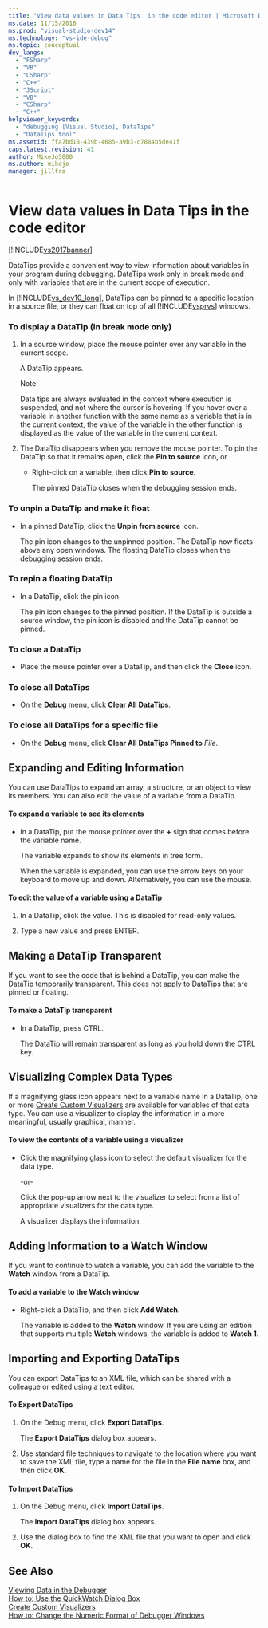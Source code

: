 ```yaml
---
title: "View data values in Data Tips  in the code editor | Microsoft Docs"
ms.date: 11/15/2016
ms.prod: "visual-studio-dev14"
ms.technology: "vs-ide-debug"
ms.topic: conceptual
dev_langs: 
  - "FSharp"
  - "VB"
  - "CSharp"
  - "C++"
  - "JScript"
  - "VB"
  - "CSharp"
  - "C++"
helpviewer_keywords: 
  - "debugging [Visual Studio], DataTips"
  - "DataTips tool"
ms.assetid: ffa7bd18-439b-4685-a9b3-c7884b5de41f
caps.latest.revision: 41
author: MikeJo5000
ms.author: mikejo
manager: jillfra
---
```

# View data values in Data Tips  in the code editor
[!INCLUDE[vs2017banner](../includes/vs2017banner.md)]

DataTips provide a convenient way to view information about variables in your program during debugging. DataTips work only in break mode and only with variables that are in the current scope of execution.  
  
 In [!INCLUDE[vs_dev10_long](../includes/vs-dev10-long-md.md)], DataTips can be pinned to a specific location in a source file, or they can float on top of all [!INCLUDE[vsprvs](../includes/vsprvs-md.md)] windows.  
  
### To display a DataTip (in break mode only)  
  
1. In a source window, place the mouse pointer over any variable in the current scope.  
  
    A DataTip appears.  
  
   > [!NOTE]
   > Data tips are always evaluated in the context where execution is suspended, and not where the cursor is hovering. If you hover over a variable in another function with the same name as a variable that is in the current context, the value of the variable in the other function is displayed as the value of the variable in the current context.  
  
2. The DataTip disappears when you remove the mouse pointer. To pin the DataTip so that it remains open, click the **Pin to source** icon, or  
  
   - Right-click on a variable, then click **Pin to source**.  
  
     The pinned DataTip closes when the debugging session ends.  
  
### To unpin a DataTip and make it float  
  
- In a pinned DataTip, click the **Unpin from source** icon.  
  
     The pin icon changes to the unpinned position. The DataTip now floats above any open windows. The floating DataTip closes when the debugging session ends.  
  
### To repin a floating DataTip  
  
- In a DataTip, click the pin icon.  
  
     The pin icon changes to the pinned position. If the DataTip is outside a source window, the pin icon is disabled and the DataTip cannot be pinned.  
  
### To close a DataTip  
  
- Place the mouse pointer over a DataTip, and then click the **Close** icon.  
  
### To close all DataTips  
  
- On the **Debug** menu, click **Clear All DataTips**.  
  
### To close all DataTips for a specific file  
  
- On the **Debug** menu, click **Clear All DataTips Pinned to** *File*.  
  
## Expanding and Editing Information  
 You can use DataTips to expand an array, a structure, or an object to view its members. You can also edit the value of a variable from a DataTip.  
  
#### To expand a variable to see its elements  
  
- In a DataTip, put the mouse pointer over the **+** sign that comes before the variable name.  
  
     The variable expands to show its elements in tree form.  
  
     When the variable is expanded, you can use the arrow keys on your keyboard to move up and down. Alternatively, you can use the mouse.  
  
#### To edit the value of a variable using a DataTip  
  
1. In a DataTip, click the value. This is disabled for read-only values.  
  
2. Type a new value and press ENTER.  
  
## Making a DataTip Transparent  
 If you want to see the code that is behind a DataTip, you can make the DataTip temporarily transparent. This does not apply to DataTips that are pinned or floating.  
  
#### To make a DataTip transparent  
  
- In a DataTip, press CTRL.  
  
     The DataTip will remain transparent as long as you hold down the CTRL key.  
  
## Visualizing Complex Data Types  
 If a magnifying glass icon appears next to a variable name in a DataTip, one or more [Create Custom Visualizers](../debugger/create-custom-visualizers-of-data.md) are available for variables of that data type. You can use a visualizer to display the information in a more meaningful, usually graphical, manner.  
  
#### To view the contents of a variable using a visualizer  
  
- Click the magnifying glass icon to select the default visualizer for the data type.  
  
     -or-  
  
     Click the pop-up arrow next to the visualizer to select from a list of appropriate visualizers for the data type.  
  
     A visualizer displays the information.  
  
## Adding Information to a Watch Window  
 If you want to continue to watch a variable, you can add the variable to the **Watch** window from a DataTip.  
  
#### To add a variable to the Watch window  
  
- Right-click a DataTip, and then click **Add Watch**.  
  
     The variable is added to the **Watch** window. If you are using an edition that supports multiple **Watch** windows, the variable is added to **Watch 1.**  
  
## Importing and Exporting DataTips  
 You can export DataTips to an XML file, which can be shared with a colleague or edited using a text editor.  
  
#### To Export DataTips  
  
1. On the Debug menu, click **Export DataTips**.  
  
     The **Export DataTips** dialog box appears.  
  
2. Use standard file techniques to navigate to the location where you want to save the XML file, type a name for the file in the **File name** box, and then click **OK**.  
  
#### To Import DataTips  
  
1. On the Debug menu, click **Import DataTips**.  
  
     The **Import DataTips** dialog box appears.  
  
2. Use the dialog box to find the XML file that you want to open and click **OK**.  
  
## See Also  
 [Viewing Data in the Debugger](../debugger/viewing-data-in-the-debugger.md)   
 [How to: Use the QuickWatch Dialog Box](http://msdn.microsoft.com/library/ffaee1dd-e5ce-4ef2-9401-d28329398867)   
 [Create Custom Visualizers](../debugger/create-custom-visualizers-of-data.md)   
 [How to: Change the Numeric Format of Debugger Windows](http://msdn.microsoft.com/library/cd593847-a625-411d-a430-b798346ef18f)
